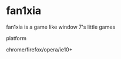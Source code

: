 fan1xia
=======

fan1xia is a game like window 7's little games

platform 

chrome/firefox/opera/ie10+ 
